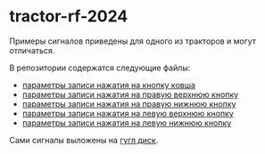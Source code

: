 # tractor-rf-2024

Примеры сигналов приведены для одного из тракторов и могут отличаться.

В репозитории содержатся следующие файлы:
* [параметры записи нажатия на кнопку ковша](./signals/c200.csv)
* [параметры записи нажатия на правую верхнюю кнопку](./signals/ru200.csv)
* [параметры записи нажатия на правую нижнюю кнопку](./signals/rd200.csv)
* [параметры записи нажатия на левую верхнюю кнопку](./signals/lu200.csv)
* [параметры записи нажатия на левую нижнюю кнопку](./signals/ld200.csv)

Сами сигналы выложены на [гугл диск](https://drive.google.com/drive/folders/1VseD1WYlDCHLq08A7CLzFbtchB_NBEWX?usp=sharing).
